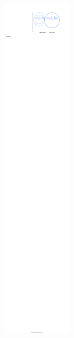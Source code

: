 
![Alt text](https://raw.githubusercontent.com/miguelemosreverte/word_matcher/main/Leafin%20WordMatcher%20Readme.svg?token=ACF2PCDAASOXHIB5TZD4HLDAYEVGA)
